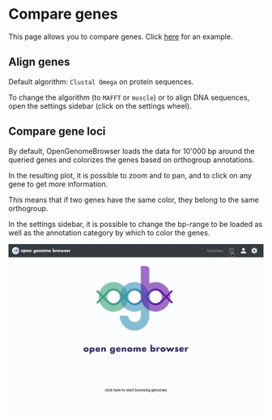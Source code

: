 <link rel="shortcut icon" type="image/svg+xml" href="/favicon.svg">

# Compare genes

This page allows you to compare genes. Click
[here](https://opengenomebrowser.bioinformatics.unibe.ch/compare-genes/?genes=FAM13496-i1-1.1_001702+FAM14217-p1-1.1_000491+FAM17891-i1-1.1_002212+FAM17927-i1-1.1_002212+FAM18356-i1-1.1_001406+FAM18815-i1-1.1_001523+FAM19038-p1-1.1_000174+FAM19471-i1-1.1_001004+FAM20558-i1-1.1_002829)
for an example.

## Align genes

Default algorithm: `Clustal Omega` on protein sequences.

To change the algorithm (to `MAFFT` or `muscle`) or to align DNA sequences, open the settings sidebar (click on the settings wheel).

## Compare gene loci

By default, OpenGenomeBrowser loads the data for 10'000 bp around the queried genes and colorizes the genes based on orthogroup annotations.

In the resulting plot, it is possible to zoom and to pan, and to click on any gene to get more information.

This means that if two genes have the same color, they belong to the same orthogroup.

In the settings sidebar, it is possible to change the bp-range to be loaded as well as the annotation category by which to color the genes.

![compare genes demo](../media/annotation-search.apng)